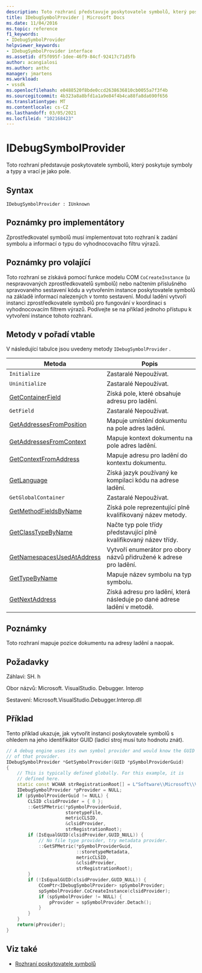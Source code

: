```yaml
---
description: Toto rozhraní představuje poskytovatele symbolů, který poskytuje symboly a typy a vrací je jako pole.
title: IDebugSymbolProvider | Microsoft Docs
ms.date: 11/04/2016
ms.topic: reference
f1_keywords:
- IDebugSymbolProvider
helpviewer_keywords:
- IDebugSymbolProvider interface
ms.assetid: df5f095f-1dee-46f9-84cf-92417c71d5fb
author: acangialosi
ms.author: anthc
manager: jmartens
ms.workload:
- vssdk
ms.openlocfilehash: e0488520f8bde0ccd2638636810cb0055a7f3f4b
ms.sourcegitcommit: 4b323a8a8bfd1a1a9e84f4b4ca88fa8da690f656
ms.translationtype: MT
ms.contentlocale: cs-CZ
ms.lasthandoff: 03/05/2021
ms.locfileid: "102168423"
---
```

# <a name="idebugsymbolprovider"></a>IDebugSymbolProvider
Toto rozhraní představuje poskytovatele symbolů, který poskytuje symboly a typy a vrací je jako pole.

## <a name="syntax"></a>Syntax

```
IDebugSymbolProvider : IUnknown
```

## <a name="notes-for-implementers"></a>Poznámky pro implementátory
Zprostředkovatel symbolů musí implementovat toto rozhraní k zadání symbolu a informací o typu do vyhodnocovacího filtru výrazů.

## <a name="notes-for-callers"></a>Poznámky pro volající
Toto rozhraní se získává pomocí funkce modelu COM `CoCreateInstance` (u nespravovaných zprostředkovatelů symbolů) nebo načtením příslušného spravovaného sestavení kódu a vytvořením instance poskytovatele symbolů na základě informací nalezených v tomto sestavení. Modul ladění vytvoří instanci zprostředkovatele symbolů pro fungování v koordinaci s vyhodnocovacím filtrem výrazů. Podívejte se na příklad jednoho přístupu k vytvoření instance tohoto rozhraní.

## <a name="methods-in-vtable-order"></a>Metody v pořadí vtable
V následující tabulce jsou uvedeny metody `IDebugSymbolProvider` .

|Metoda|Popis|
|------------|-----------------|
|`Initialize`|Zastaralé Nepoužívat.|
|`Uninitialize`|Zastaralé Nepoužívat.|
|[GetContainerField](../../../extensibility/debugger/reference/idebugsymbolprovider-getcontainerfield.md)|Získá pole, které obsahuje adresu pro ladění.|
|`GetField`|Zastaralé Nepoužívat.|
|[GetAddressesFromPosition](../../../extensibility/debugger/reference/idebugsymbolprovider-getaddressesfromposition.md)|Mapuje umístění dokumentu na pole adres ladění.|
|[GetAddressesFromContext](../../../extensibility/debugger/reference/idebugsymbolprovider-getaddressesfromcontext.md)|Mapuje kontext dokumentu na pole adres ladění.|
|[GetContextFromAddress](../../../extensibility/debugger/reference/idebugsymbolprovider-getcontextfromaddress.md)|Mapuje adresu pro ladění do kontextu dokumentu.|
|[GetLanguage](../../../extensibility/debugger/reference/idebugsymbolprovider-getlanguage.md)|Získá jazyk používaný ke kompilaci kódu na adrese ladění.|
|`GetGlobalContainer`|Zastaralé Nepoužívat.|
|[GetMethodFieldsByName](../../../extensibility/debugger/reference/idebugsymbolprovider-getmethodfieldsbyname.md)|Získá pole reprezentující plně kvalifikovaný název metody.|
|[GetClassTypeByName](../../../extensibility/debugger/reference/idebugsymbolprovider-getclasstypebyname.md)|Načte typ pole třídy představující plně kvalifikovaný název třídy.|
|[GetNamespacesUsedAtAddress](../../../extensibility/debugger/reference/idebugsymbolprovider-getnamespacesusedataddress.md)|Vytvoří enumerátor pro obory názvů přidružené k adrese pro ladění.|
|[GetTypeByName](../../../extensibility/debugger/reference/idebugsymbolprovider-gettypebyname.md)|Mapuje název symbolu na typ symbolu.|
|[GetNextAddress](../../../extensibility/debugger/reference/idebugsymbolprovider-getnextaddress.md)|Získá adresu pro ladění, která následuje po dané adrese ladění v metodě.|

## <a name="remarks"></a>Poznámky
Toto rozhraní mapuje pozice dokumentu na adresy ladění a naopak.

## <a name="requirements"></a>Požadavky
Záhlaví: SH. h

Obor názvů: Microsoft. VisualStudio. Debugger. Interop

Sestavení: Microsoft.VisualStudio.Debugger.Interop.dll

## <a name="example"></a>Příklad
Tento příklad ukazuje, jak vytvořit instanci poskytovatele symbolů s ohledem na jeho identifikátor GUID (ladicí stroj musí tuto hodnotu znát).

```cpp
// A debug engine uses its own symbol provider and would know the GUID
// of that provider.
IDebugSymbolProvider *GetSymbolProvider(GUID *pSymbolProviderGuid)
{
    // This is typically defined globally. For this example, it is
    // defined here.
    static const WCHAR strRegistrationRoot[] = L"Software\\Microsoft\\VisualStudio\\8.0Exp";
    IDebugSymbolProvider *pProvider = NULL;
    if (pSymbolProviderGuid != NULL) {
        CLSID clsidProvider = { 0 };
        ::GetSPMetric(*pSymbolProviderGuid,
                      storetypeFile,
                      metricCLSID,
                      &clsidProvider,
                      strRegistrationRoot);
        if (IsEqualGUID(clsidProvider,GUID_NULL)) {
            // No file type provider, try metadata provider.
            ::GetSPMetric(*pSymbolProviderGuid,
                          ::storetypeMetadata,
                          metricCLSID,
                          &clsidProvider,
                          strRegistrationRoot);
        }
        if (!IsEqualGUID(clsidProvider,GUID_NULL)) {
            CComPtr<IDebugSymbolProvider> spSymbolProvider;
            spSymbolProvider.CoCreateInstance(clsidProvider);
            if (spSymbolProvider != NULL) {
                pProvider = spSymbolProvider.Detach();
            }
        }
    }
    return(pProvider);
}
```

## <a name="see-also"></a>Viz také
- [Rozhraní poskytovatele symbolů](../../../extensibility/debugger/reference/symbol-provider-interfaces.md)
